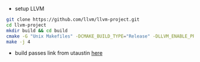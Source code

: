 - setup LLVM
```bash
git clone https://github.com/llvm/llvm-project.git
cd llvm-project
mkdir build && cd build
cmake -G "Unix Makefiles" -DCMAKE_BUILD_TYPE="Release" -DLLVM_ENABLE_PROJECTS="clang;clang-tools-extra;compiler-rt;lldb;lld" DLLVM_ENABLE_RUNTIMES="libcxx;libcxxabi" ../llvm
make -j 4
```

- build passes
link from utaustin [here](https://www.cs.utexas.edu/~pingali/CS380C/2020/assignments/llvm-guide.html)


